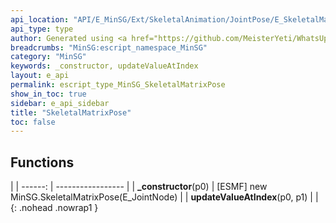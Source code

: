 ```yaml
---
api_location: "API/E_MinSG/Ext/SkeletalAnimation/JointPose/E_SkeletalMatrixPose.cpp:36:18"
api_type: type
author: Generated using <a href="https://github.com/MeisterYeti/WhatsUpDoc">WhatsUpDoc</a>
breadcrumbs: "MinSG:escript_namespace_MinSG"
category: "MinSG"
keywords: _constructor, updateValueAtIndex
layout: e_api
permalink: escript_type_MinSG_SkeletalMatrixPose
show_in_toc: true
sidebar: e_api_sidebar
title: "SkeletalMatrixPose"
toc: false
---
```


## Functions

|
| ------: | ----------------- |
| **_constructor**(p0) | [ESMF] new MinSG.SkeletalMatrixPose(E_JointNode) |
| **updateValueAtIndex**(p0, p1) |  |
{: .nohead .nowrap1 }
